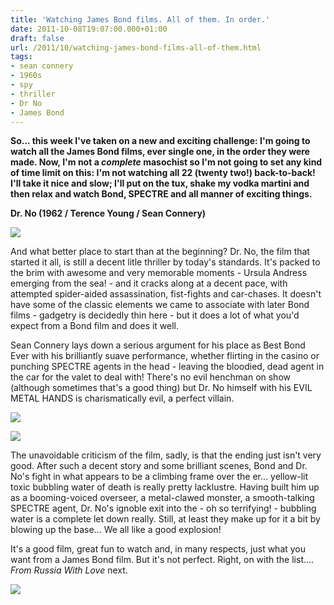 ```yaml
---
title: 'Watching James Bond films. All of them. In order.'
date: 2011-10-08T19:07:00.000+01:00
draft: false
url: /2011/10/watching-james-bond-films-all-of-them.html
tags: 
- sean connery
- 1960s
- spy
- thriller
- Dr No
- James Bond
---
```


**So... this week I've taken on a new and exciting challenge: I'm going to watch all the James Bond films, ever single one, in the order they were made. Now, I'm not a _complete_ masochist so I'm not going to set any kind of time limit on this: I'm not watching all 22 (twenty two!) back-to-back! I'll take it nice and slow; I'll put on the tux, shake my vodka martini and then relax and watch Bond, SPECTRE and all manner of exciting things.**  
  
  

**Dr. No (1962 / Terence Young / Sean Connery)**  
  
**[![](https://blogger.googleusercontent.com/img/b/R29vZ2xl/AVvXsEiTEszyvJZIsyAZIhDlDhHZ8TjZbUuDaIvkuW_j-t10nvibLR0iyRCdrsQfU4Y1Z910BgFhIKRNz0YTNfpZBBCqD6W_w50gnnft2V8DG0LUMfHJBSz9s1h8afzhyw4_uMILJ3G-vKJ0MYU/s400/vlcsnap-00045.jpg)](https://picasaweb.google.com/lh/photo/XBSXCYenC6OrP_Cg102RuO54nN1RycrV_oQh2IHYfkI?feat=embedwebsite)**

  

And what better place to start than at the beginning? Dr. No, the film that started it all, is still a decent litle thriller by today's standards. It's packed to the brim with awesome and very memorable moments - Ursula Andress emerging from the sea! - and it cracks along at a decent pace, with attempted spider-aided assassination, fist-fights and car-chases. It doesn't have some of the classic elements we came to associate with later Bond films - gadgetry is decidedly thin here - but it does a lot of what you'd expect from a Bond film and does it well.  
  
Sean Connery lays down a serious argument for his place as Best Bond Ever with his brilliantly suave performance, whether flirting in the casino or punching SPECTRE agents in the head - leaving the bloodied, dead agent in the car for the valet to deal with! There's no evil henchman on show (although sometimes that's a good thing) but Dr. No himself with his EVIL METAL HANDS is charismatically evil, a perfect villain.  
  

[![](https://blogger.googleusercontent.com/img/b/R29vZ2xl/AVvXsEgH9W0ZokJY6HpAihSvYD3VDFHZiwd_26gCQ9q-UHGVZjQjewhra8-IUwzDeVnkrxw1uPcJTQnKnmV1KnSU9CiXxZ8mUFTChTPv8DgM6VpLoMN3Aett7qChtvZ5XNmbx4adtQuC0aUiTXE/s400/vlcsnap-00048.jpg)](https://picasaweb.google.com/lh/photo/hXXdj4UIA-yZQ5REo2uih-54nN1RycrV_oQh2IHYfkI?feat=embedwebsite)

  
  

[![](https://blogger.googleusercontent.com/img/b/R29vZ2xl/AVvXsEj3QLuBbZrhPzJtbmi2IsETmA3Yc_cj7pizz8CkUUgAwPsIwol-T_ZzYmd7xkYtM748FBB-HUB0MHwoLOXbnswFHuGmFLPOTliVHkhv52_h_IWvC3TH3AI132eeS0puzAMflqjbPXVozc8/s400/vlcsnap-00047.jpg)](https://picasaweb.google.com/lh/photo/wHGDzd6dnoqRKK0faVk9Xe54nN1RycrV_oQh2IHYfkI?feat=embedwebsite)

  
  
The unavoidable criticism of the film, sadly, is that the ending just isn't very good. After such a decent story and some brilliant scenes, Bond and Dr. No's fight in what appears to be a climbing frame over the er... yellow-lit toxic bubbling water of death is really pretty lacklustre. Having built him up as a booming-voiced overseer, a metal-clawed monster, a smooth-talking SPECTRE agent, Dr. No's ignoble exit into the - oh so terrifying! - bubbling water is a complete let down really. Still, at least they make up for it a bit by blowing up the base... We all like a good explosion!  
  
It's a good film, great fun to watch and, in many respects, just what you want from a James Bond film. But it's not perfect. Right, on with the list.... _From Russia With Love_ next.  
  

[![](https://blogger.googleusercontent.com/img/b/R29vZ2xl/AVvXsEiGvRWeTfTD0_K0IPYaBVO2yoGB5eNdyJ0WvkRPjzzYDkGLuplHb4lkeRXri-wrNZUFCkYJkpzsVrAvM9tIYznfB8InWtTp0BrIps3_uyNs0p9TsyJicSWbN7GAmIct67yueDRc8tx2tns/s400/vlcsnap-00049.jpg)](https://picasaweb.google.com/lh/photo/32EVQYWU2YBJ2ROVsPRR-O54nN1RycrV_oQh2IHYfkI?feat=embedwebsite)